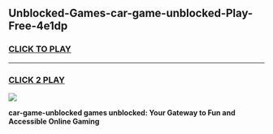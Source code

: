 
## Unblocked-Games-car-game-unblocked-Play-Free-4e1dp
<h3>
<a href="https://premium76.site?title=car-game-unblocked&ref=10A">CLICK TO PLAY</a></h3>
<hr>

<h3>
<a href="https://premium76.site?title=car-game-unblocked&ref=10A">CLICK 2 PLAY</a>
  
</h3>

<a href="https://premium76.site?title=car-game-unblocked&ref=10A"><img src="https://clearcache.store/games.png"></a>


**car-game-unblocked games unblocked: Your Gateway to Fun and Accessible Online Gaming**
